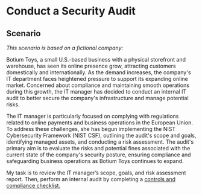 <h1>Conduct a Security Audit</h1>

<h2>Scenario</h2>

<i>This scenario is based on a fictional company:</i>

Botium Toys, a small U.S.-based business with a physical storefront and warehouse, has seen its online presence grow, attracting customers domestically and internationally. As the demand increases, the company's IT department faces heightened pressure to support its expanding online market. Concerned about compliance and maintaining smooth operations during this growth, the IT manager has decided to conduct an internal IT audit to better secure the company's infrastructure and manage potential risks.

The IT manager is particularly focused on complying with regulations related to online payments and business operations in the European Union. To address these challenges, she has begun implementing the NIST Cybersecurity Framework (NIST CSF), outlining the audit's scope and goals, identifying managed assets, and conducting a risk assessment. The audit's primary aim is to evaluate the risks and potential fines associated with the current state of the company's security posture, ensuring compliance and safeguarding business operations as Botium Toys continues to expand.

My task is to review the IT manager’s scope, goals, and risk assessment report. Then, perform an internal audit by completing a [controls and compliance checklist.](https://github.com/dainecryption/SecurityAudit/blob/main/Controls%20and%20compliance%20checklist.pdf)
<br />



<!--
 ```diff
- text in red
+ text in green
! text in orange
# text in gray
@@ text in purple (and bold)@@
```
--!>
